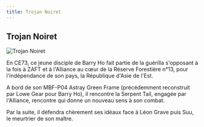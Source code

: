 ```yaml
---
title: Trojan Noiret
---
```


Trojan Noiret
-------------


![Trojan Noiret](/images/stories/manga/astray/persos/Trojan.jpg)

En CE73, ce jeune disciple de Barry Ho fait partie de la guérilla s'opposant à la fois à ZAFT et à l'Alliance au cœur de la Réserve Forestière n°13, pour l'indépendance de son pays, la République d'Asie de l'Est.


A bord de son MBF-P04 Astray Green Frame (précédemment reconstruit par Lowe Gear pour Barry Ho), il rencontre la Serpent Tail, engagée par l'Alliance, rencontre qui donne un nouveau sens à son combat. 


Par la suite, il défendra chèrement ses idéaux face à Léon Grave puis Suu, le meurtrier de son maître.


